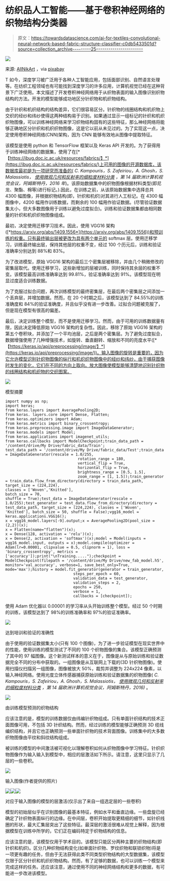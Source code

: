 # 纺织品人工智能——基于卷积神经网络的织物结构分类器

> 原文：<https://towardsdatascience.com/ai-for-textiles-convolutional-neural-network-based-fabric-structure-classifier-c0db5433501d?source=collection_archive---------25----------------------->

![](img/318d0718c85a1db5bce3bd89172cc9a1.png)

来源: [AllNikArt](https://pixabay.com/users/AllNikArt-65709/) ，via [pixabay](https://pixabay.com/en/labrador-breed-dogs-animal-animals-805838/)

T 如今，深度学习被广泛用于各种人工智能应用，包括面部识别、自然语言处理等。在纺织工程领域也有可能找到深度学习的许多应用，计算机视觉已经在这种背景下广泛使用。本文描述了开发卷积神经网络用于从织物表面的输入图像识别织物结构的方法。开发的模型能够成功地区分针织物和机织物结构。

由于针织和机织结构的结构差异，它们很容易区分。针织物的线圈结构和机织物上交织的经纱和纬纱使得这两种结构易于识别。如果通过显示一组标记的针织和机织织物图像，可以训练神经网络来学习织物结构固有的这些特征，那么神经网络将能够正确地区分针织和机织织物图像，这是它以前从未见过的。为了实现这一点，决定使用卷积神经网络(CNN)架构，因为 CNN 能够有效地从图像中提取特征。

该模型是使用 python 和 TensorFlow 框架以及 Keras API 开发的。为了获得用于训练神经网络的数据集，使用了在[*【https://ibug.doc.ic.ac.uk/resources/fabrics/】*](https://ibug.doc.ic.ac.uk/resources/fabrics/)上可用的图像的开源数据库，该数据库最初是为一项研究而准备的( *C. Kampouris，S. Zafeiriou，A. Ghosh，S. Malassiotis，* [*使用微观几何和反射率的细粒度材料分类*](https://ibug.doc.ic.ac.uk/media/uploads/documents/1119.pdf) *，第 14 届欧洲计算机视觉会议，阿姆斯特丹，2016 年*)。该原始数据集中的织物图像根据材料类型(即尼龙、聚酯、棉等)进行标记。).因此，在训练之前，从该原始数据集中选择总共 4300 幅图像，并根据织物结构(即，针织和机织)对其进行人工标记。在 4300 幅图像中，4200 幅用作训练数据，而剩余的 100 幅用作验证数据。(尽管验证数据集太小，但大多数图像用于训练以避免过度拟合)。训练和验证数据集都由相同数量的针织和机织织物图像组成。

最初，决定使用迁移学习技术。因此，使用 VGG16 架构([*https://arxiv.org/abs/1409.1556*](https://arxiv.org/abs/1409.1556))和预训练的权重。只有最终输出层被更改为具有两个单元的 softmax 层。使用迁移学习，训练最终输出层，保持其他层的权重不变，经过 100 个历元后，训练和验证准确率分别达到 88%和 83%。

为了改进模型，原始 VGG16 架构的最后三个密集层被移除，并由几个稍微修改的密集层取代。使用迁移学习，这些新增加的层被训练，同时保持其余层的权重不变。该模型最高训练准确率达到 99.81%，验证准确率达到 91%。该模型现在明显过度适合训练数据。

为了克服过拟合问题，再次训练模型的最终密集层，在最后两个密集层之间添加一个丢弃层，并增加数据。然而，在 20 个时期之后，该模型达到了 84.55%的训练准确度和 84%的验证准确度，并且似乎没有进一步改善。过拟合问题被克服了，但是现在模型有很高的偏差。

最后，决定训练整个模型，而不是使用迁移学习。然而，由于可用的训练数据量有限，因此决定降低原始 VGG16 架构的复杂性。因此，移除了原始 VGG16 架构的第五个卷积块，并添加了一个平均池层，之后是两个密集层。为了避免过度拟合，数据增强使用了几种增强技术，如旋转、垂直翻转、缩放和不同的亮度水平([*【https://keras.io/api/preprocessing/image/】*](https://keras.io/api/preprocessing/image/))。输入图像的旋转是重要的，因为它允许模型识别针织物图像的纵行和机织织物图像中的经纱和纬纱，由于捕获图像时发生的变化，它们在不同的方向上取向。放大图像使模型能够清楚地识别针织物的线圈结构和机织物的交织图案。

![](img/ff3e0597ccc480ced7fbcaf2afa5206e.png)

模型摘要

```
import numpy as np;
import keras;
from keras.layers import AveragePooling2D;
from keras. layers.core import Dense, Flatten;
from keras.optimizers import Adam;
from keras.metrics import binary_crossentropy;
from keras.preprocessing.image import ImageDataGenerator;
from keras.models import Model;
from keras.applications import imagenet_utils;
from keras.callbacks import ModelCheckpoint;train_data_path = '/content/drive/My Drive/fabric_data/Train';
test_data_path = '/content/drive/My Drive/fabric_data/Test';train_data = ImageDataGenerator(rescale = 1.0/255, 
                                rotation_range = 180, 
                                vertical_flip = True, 
                                horizontal_flip = True, 
                                brightness_range = [0.5, 1.5], 
                                zoom_range = [1, 1.5]);train_generator = train_data.flow_from_directory(directory = train_data_path, 
target_size = (224,224), 
classes = ['Woven','Knitted'], 
batch_size = 70, 
shuffle = True);test_data = ImageDataGenerator(rescale = 1.0/255);test_generator = test_data.flow_from_directory(directory = test_data_path, target_size = (224,224), classes = ['Woven', 'Knitted'], batch_size = 50, shuffle = False);vgg16_model = keras.applications.VGG16();
x = vgg16_model.layers[-9].output;x = AveragePooling2D(pool_size = (2,2))(x);
x = Flatten(name="flatten")(x);
x = Dense(128, activation = 'relu')(x);
x = Dense(2, activation = 'softmax')(x);model = Model(inputs = vgg16_model.input, outputs = x);model.compile(optimizer = Adam(lr=0.00001, clipvalue = 0.5, clipnorm = 1), loss = 'binary_crossentropy', metrics = ['accuracy']);print("\nTraining.....");checkpoint = ModelCheckpoint(filepath = '/content/drive/My Drive/new_fab_model.h5', monitor='val_accuracy', verbose=1, save_best_only=True, mode='max');history = model.fit_generator(generator = train_generator, 
                              steps_per_epoch = 60, 
                              validation_data = test_generator, 
                              validation_steps = 2, 
                              epochs = 250, 
                              verbose = 1, 
                              callbacks = [checkpoint]);
```

使用 Adam 优化器以 0.00001 的学习率从头开始训练整个模型。经过 50 个时期的训练，该模型达到了 98%的训练准确率和 97%的验证准确率。

![](img/1426a287d482d9fb7c232b9f92fa01fe.png)

达到培训和验证的准确性

由于使用的验证数据集太小(只有 100 个图像)，为了进一步验证模型在现实世界中的性能，使用训练的模型测试了不同的 100 个织物图像的集合。该模型正确预测了其中的 97 幅图像。这个新测试样本的意义在于，图像是从与原始训练和验证数据完全不同的分布中获取的。一组图像是从互联网上下载的(3D 针织物图像)。使用扫描仪扫描另一组图像，图像被放大 50%，裁剪并调整为 224x224 像素，以输入神经网络。使用光度立体传感器捕获原始训练和验证数据集的织物图像( *C. Kampouris，S. Zafeiriou，A. Ghosh，S. Malassiotis，* [*使用微观几何和反射率的细粒度材料分类*](https://ibug.doc.ic.ac.uk/media/uploads/documents/1119.pdf) *，第 14 届欧洲计算机视觉会议，阿姆斯特丹，2016)* 。

![](img/a7b8738fc92a53aff465131cf0b47b96.png)

由训练模型预测的织物结构

应该注意的是，模型的训练数据仅由纬编针织物组成。只有单面针织结构的技术正面图像可用，不包括 3D 针织结构。然而，经过训练的模型能够正确预测 3D 缆线编织结构，并且它也正确预测一些单面针织物的技术背面图像。训练集中的大多数织物图像由平纹和斜纹结构组成。

被训练的模型的中间激活被可视化以理解卷积如何从织物图像中学习特征。针织织物图像作为输入输入到模型中，相应的层激活如下所示。请注意，这里只显示了几层的一些卷积。

![](img/bf6d9793cb50fd440bedb21900129811.png)

输入图像(作者提供的照片)

![](img/781f86ad429c81ac55330ca705da03c5.png)![](img/32990065b1ce91da4ac6dee15395e0b1.png)![](img/302eb84c00f1d7f691c60fe09a9dc1fc.png)

对应于输入图像的模型的层激活(仅示出了来自一组选定层的一些卷积)

模型的初始层似乎在识别图像的最基本特征，例如水平和垂直边缘。一些盘旋已经确定了针织物表面纵行的边缘。在中间层，卷积开始提取更精细的细节，如针织线圈的形状，最大汇集层突出了这些特征。最深层的激活很难从视觉上解释，因为根据模型在训练中所学的，它们正在编码特定于织物结构的信息。

应该注意的是，该模型仅用于学术目的。该模型只能区分两种主要的织物结构(即针织和机织)。区分几种织物结构变化(如单面针织物、罗纹织物和联锁织物)将是一项更有趣的任务，但由于无法获得此类不同类型织物结构的大型数据集，该模型仅限于区分针织和机织织物结构。然而，有了足够的数据，也可以训练一个模型来完成这样的任务。还应该注意，通过使用不同的神经网络结构和更多的数据，有可能进一步改进该模型。
